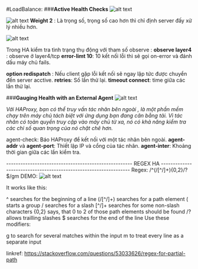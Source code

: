 #LoadBalance:
###**Active Health Checks**
![alt text](https://s3-ap-southeast-1.amazonaws.com/kipalog.com/pdcvxtan19_Selection_001.png)

![alt text](https://s3-ap-southeast-1.amazonaws.com/kipalog.com/7yadz8dvpv_Selection_006.png)
**Weight 2** : Là trọng số, trọng số cao hơn thì chỉ định server đấy xử lý nhiều hơn.

![alt text](https://s3-ap-southeast-1.amazonaws.com/kipalog.com/zlt3y70jqu_1.png)

Trong HA kiểm tra tình trạng thụ động với tham số observe : **observe layer4** : observe ở layer4/tcp
**error-limt 10**: 10 kết nối lỗi thì sẽ gọi on-error và đánh dấu máy chủ fails.

**option redispatch** :  Nếu client gặp lỗi kết nối sẽ ngay lập tức được chuyển đến server acctive.
**retries**: Số lần thử lại.
**timeout connect**: time giữa các lần thử lại.

###**Gauging Health with an External Agent**
![alt text](https://s3-ap-southeast-1.amazonaws.com/kipalog.com/f4iod83u7x_3.png)

*Với HAProxy, bạn có thể truy vấn tác nhân bên ngoài , là một phần mềm chạy trên máy chủ tách biệt với ứng dụng bạn đang cân bằng tải. Vì tác nhân có toàn quyền truy cập vào máy chủ từ xa, nó có khả năng kiểm tra các chỉ số quan trọng của nó chặt chẽ hơn.*

agent-check: Báo HAProxy để kết nối với một tác nhân bên ngoài.
**agent-addr** và **agent-port**: Thiết lập IP và cổng của tác nhân.
**agent-inter**: Khoảng thời gian giữa các lần kiểm tra.

----------------------------------------------------- REGEX HA -----------------------------------------------------------------
Regex: /^(\/[^\/]+){0,2}\/?$/gm
DEMO:
![alt text](https://s3-ap-southeast-1.amazonaws.com/kipalog.com/az2u5zijls_image.png)

It works like this:

^ searches for the beginning of a line
(\/[^\/]+) searches for a path element
( starts a group
\/ searches for a slash
[^\/]+ searches for some non-slash characters
{0,2} says, that 0 to 2 of those path elements should be found
\/? allows trailling slashes
$ searches for the end of the line
Use these modifiers:

g to search for several matches within the input
m to treat every line as a separate input

linkref: https://stackoverflow.com/questions/53033626/regex-for-partial-path
